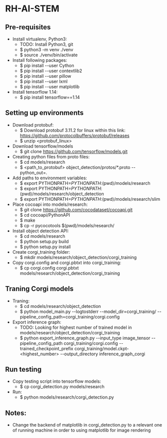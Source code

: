 # RH-AI-STEM

## Pre-requisites

- Install virtualenv, Python3:
	- TODO: Install Python3, git
	- $ python3 -m venv ./venv
	- $ source ./venv/bin/activate
- Install following packages:
	- $ pip install --user Cython
	- $ pip install --user contextlib2
	- $ pip install --user pillow
	- $ pip install --user lxml
	- $ pip install --user matplotlib
- Install tensorflow 1.14:
	- $ pip install tensorflow==1.14

## Setting up environments

- Download protobuf:
	- $ Download protobuf 3.11.2 for linux within this link: https://github.com/protocolbuffers/protobuf/releases
	- $ unzip <protobuf_linux>
- Download tensorflow/models
	- $ git clone https://github.com/tensorflow/models.git
- Creating python files from proto files:
	- $ cd models/research
	- $ <path_to_protobuf> object_detection/protos/*.proto --python_out=.
- Add paths to environment variables:
	- $ export PYTHONPATH=$PYTHONPATH:$(pwd)/models/research
	- $ export PYTHONPATH=$PYTHONPATH:$(pwd)/models/research/object_detection
	- $ export PYTHONPATH=$PYTHONPATH:$(pwd)/models/research/slim
- Place cocoapi into models/research:
	- $ git clone https://github.com/cocodataset/cocoapi.git
	- $ cd cocoapi/PythonAPI
	- $ make
	- $ cp -r pycocotools $(pwd)/models/research/
- Install object detection API:
	- $ cd models/research
	- $ python setup.py build
	- $ python setup.py install
- Create corgi_training folder:
	- $ mkdir models/research/object_detection/corgi_training
- Copy corgi.config and corgi.pbtxt into corgi_training:
	- $ cp corgi.config corgi.pbtxt models/research/object_detection/corgi_training

## Traning Corgi models

- Traning:
	- $ cd models/research/object_detection
	- $ python model_main.py --logtostderr --model_dir=corgi_training/ --pipeline_config_path=corgi_training/corgi.config
- Export inference graph:
	- TODO: Looking for highest number of trained model in models/research/object_detection/corgi_training
	- $ python export_inference_graph.py --input_type image_tensor --pipeline_config_path corgi_training/corgi.config --trained_checkpoint_prefix corgi_training/model.ckpt-<highest_number> --output_directory inference_graph_corgi

## Run testing

- Copy testing script into tensorflow models:
	- $ cp corgi_detection.py models/research
- Run:
	- $ python models/research/corgi_detection.py

## Notes:

- Change the backend of matplotlib in corgi_detection.py to a relevant one of running machine in order to using matplotlib for image rendering
